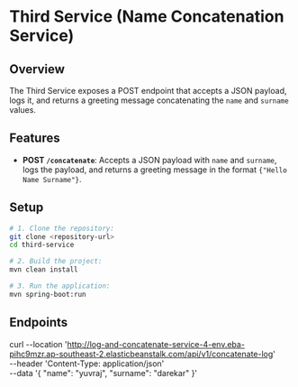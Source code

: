 # Third Service (Name Concatenation Service)

## Overview

The Third Service exposes a POST endpoint that accepts a JSON payload, logs it, and returns a greeting message concatenating the `name` and `surname` values.

## Features

- **POST `/concatenate`**: Accepts a JSON payload with `name` and `surname`, logs the payload, and returns a greeting message in the format `{"Hello Name Surname"}`.

## Setup

```bash
# 1. Clone the repository:
git clone <repository-url>
cd third-service

# 2. Build the project:
mvn clean install

# 3. Run the application:
mvn spring-boot:run

```

## Endpoints
curl --location 'http://log-and-concatenate-service-4-env.eba-pihc9mzr.ap-southeast-2.elasticbeanstalk.com/api/v1/concatenate-log' \
--header 'Content-Type: application/json' \
--data '{
    "name": "yuvraj",
    "surname": "darekar"
}'
